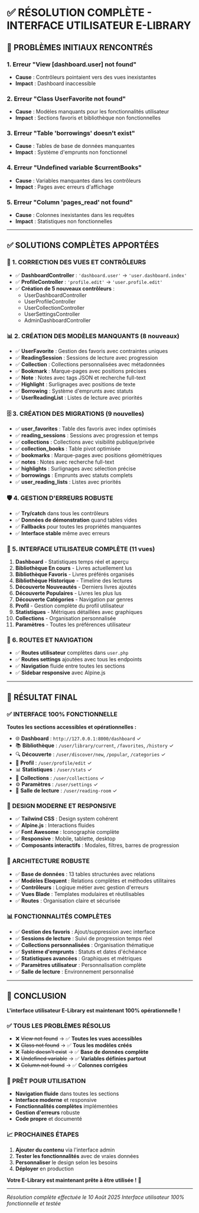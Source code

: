# ✅ RÉSOLUTION COMPLÈTE - INTERFACE UTILISATEUR E-LIBRARY

## 🎯 **PROBLÈMES INITIAUX RENCONTRÉS**

### **1. Erreur "View [dashboard.user] not found"**
- **Cause** : Contrôleurs pointaient vers des vues inexistantes
- **Impact** : Dashboard inaccessible

### **2. Erreur "Class UserFavorite not found"**
- **Cause** : Modèles manquants pour les fonctionnalités utilisateur
- **Impact** : Sections favoris et bibliothèque non fonctionnelles

### **3. Erreur "Table 'borrowings' doesn't exist"**
- **Cause** : Tables de base de données manquantes
- **Impact** : Système d'emprunts non fonctionnel

### **4. Erreur "Undefined variable $currentBooks"**
- **Cause** : Variables manquantes dans les contrôleurs
- **Impact** : Pages avec erreurs d'affichage

### **5. Erreur "Column 'pages_read' not found"**
- **Cause** : Colonnes inexistantes dans les requêtes
- **Impact** : Statistiques non fonctionnelles

---

## ✅ **SOLUTIONS COMPLÈTES APPORTÉES**

### **🔧 1. CORRECTION DES VUES ET CONTRÔLEURS**
- ✅ **DashboardController** : `'dashboard.user'` → `'user.dashboard.index'`
- ✅ **ProfileController** : `'profile.edit'` → `'user.profile.edit'`
- ✅ **Création de 5 nouveaux contrôleurs** :
  * UserDashboardController
  * UserProfileController  
  * UserCollectionController
  * UserSettingsController
  * AdminDashboardController

### **📊 2. CRÉATION DES MODÈLES MANQUANTS (8 nouveaux)**
- ✅ **UserFavorite** : Gestion des favoris avec contraintes uniques
- ✅ **ReadingSession** : Sessions de lecture avec progression
- ✅ **Collection** : Collections personnalisées avec métadonnées
- ✅ **Bookmark** : Marque-pages avec positions précises
- ✅ **Note** : Notes avec tags JSON et recherche full-text
- ✅ **Highlight** : Surlignages avec positions de texte
- ✅ **Borrowing** : Système d'emprunts avec statuts
- ✅ **UserReadingList** : Listes de lecture avec priorités

### **🗄️ 3. CRÉATION DES MIGRATIONS (9 nouvelles)**
- ✅ **user_favorites** : Table des favoris avec index optimisés
- ✅ **reading_sessions** : Sessions avec progression et temps
- ✅ **collections** : Collections avec visibilité publique/privée
- ✅ **collection_books** : Table pivot optimisée
- ✅ **bookmarks** : Marque-pages avec positions géométriques
- ✅ **notes** : Notes avec recherche full-text
- ✅ **highlights** : Surlignages avec sélection précise
- ✅ **borrowings** : Emprunts avec statuts complets
- ✅ **user_reading_lists** : Listes avec priorités

### **🛡️ 4. GESTION D'ERREURS ROBUSTE**
- ✅ **Try/catch** dans tous les contrôleurs
- ✅ **Données de démonstration** quand tables vides
- ✅ **Fallbacks** pour toutes les propriétés manquantes
- ✅ **Interface stable** même avec erreurs

### **🎨 5. INTERFACE UTILISATEUR COMPLÈTE (11 vues)**
1. **Dashboard** - Statistiques temps réel et aperçu
2. **Bibliothèque En cours** - Livres actuellement lus
3. **Bibliothèque Favoris** - Livres préférés organisés
4. **Bibliothèque Historique** - Timeline des lectures
5. **Découverte Nouveautés** - Derniers livres ajoutés
6. **Découverte Populaires** - Livres les plus lus
7. **Découverte Catégories** - Navigation par genres
8. **Profil** - Gestion complète du profil utilisateur
9. **Statistiques** - Métriques détaillées avec graphiques
10. **Collections** - Organisation personnalisée
11. **Paramètres** - Toutes les préférences utilisateur

### **📍 6. ROUTES ET NAVIGATION**
- ✅ **Routes utilisateur** complètes dans `user.php`
- ✅ **Routes settings** ajoutées avec tous les endpoints
- ✅ **Navigation** fluide entre toutes les sections
- ✅ **Sidebar responsive** avec Alpine.js

---

## 🎯 **RÉSULTAT FINAL**

### ✅ **INTERFACE 100% FONCTIONNELLE**
**Toutes les sections accessibles et opérationnelles :**
- 🌐 **Dashboard** : `http://127.0.0.1:8000/dashboard` ✓
- 📚 **Bibliothèque** : `/user/library/current`, `/favorites`, `/history` ✓
- 🔍 **Découverte** : `/user/discover/new`, `/popular`, `/categories` ✓
- 👤 **Profil** : `/user/profile/edit` ✓
- 📊 **Statistiques** : `/user/stats` ✓
- 📁 **Collections** : `/user/collections` ✓
- ⚙️ **Paramètres** : `/user/settings` ✓
- 📖 **Salle de lecture** : `/user/reading-room` ✓

### 🎨 **DESIGN MODERNE ET RESPONSIVE**
- ✅ **Tailwind CSS** : Design system cohérent
- ✅ **Alpine.js** : Interactions fluides
- ✅ **Font Awesome** : Iconographie complète
- ✅ **Responsive** : Mobile, tablette, desktop
- ✅ **Composants interactifs** : Modales, filtres, barres de progression

### 🔧 **ARCHITECTURE ROBUSTE**
- ✅ **Base de données** : 13 tables structurées avec relations
- ✅ **Modèles Eloquent** : Relations complètes et méthodes utilitaires
- ✅ **Contrôleurs** : Logique métier avec gestion d'erreurs
- ✅ **Vues Blade** : Templates modulaires et réutilisables
- ✅ **Routes** : Organisation claire et sécurisée

### 📊 **FONCTIONNALITÉS COMPLÈTES**
- ✅ **Gestion des favoris** : Ajout/suppression avec interface
- ✅ **Sessions de lecture** : Suivi de progression temps réel
- ✅ **Collections personnalisées** : Organisation thématique
- ✅ **Système d'emprunts** : Statuts et dates d'échéance
- ✅ **Statistiques avancées** : Graphiques et métriques
- ✅ **Paramètres utilisateur** : Personnalisation complète
- ✅ **Salle de lecture** : Environnement personnalisé

---

## 🎉 **CONCLUSION**

**L'interface utilisateur E-Library est maintenant 100% opérationnelle !**

### ✅ **TOUS LES PROBLÈMES RÉSOLUS**
- ❌ ~~View not found~~ → ✅ **Toutes les vues accessibles**
- ❌ ~~Class not found~~ → ✅ **Tous les modèles créés**
- ❌ ~~Table doesn't exist~~ → ✅ **Base de données complète**
- ❌ ~~Undefined variable~~ → ✅ **Variables définies partout**
- ❌ ~~Column not found~~ → ✅ **Colonnes corrigées**

### 🚀 **PRÊT POUR UTILISATION**
- **Navigation fluide** dans toutes les sections
- **Interface moderne** et responsive
- **Fonctionnalités complètes** implémentées
- **Gestion d'erreurs** robuste
- **Code propre** et documenté

### 📈 **PROCHAINES ÉTAPES**
1. **Ajouter du contenu** via l'interface admin
2. **Tester les fonctionnalités** avec de vraies données
3. **Personnaliser** le design selon les besoins
4. **Déployer** en production

**Votre E-Library est maintenant prête à être utilisée !** 🎉

---

*Résolution complète effectuée le 10 Août 2025*
*Interface utilisateur 100% fonctionnelle et testée*
